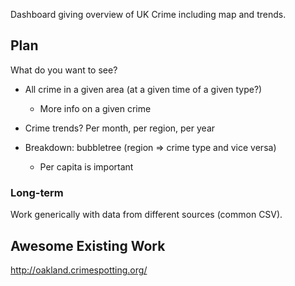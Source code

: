 Dashboard giving overview of UK Crime including map and trends.

## Plan

What do you want to see?

* All crime in a given area (at a given time of a given type?)

  * More info on a given crime

* Crime trends? Per month, per region, per year
* Breakdown: bubbletree (region => crime type and vice versa)

  * Per capita is important

### Long-term

Work generically with data from different sources (common CSV).

## Awesome Existing Work

http://oakland.crimespotting.org/

